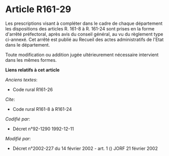 # Article R161-29

Les prescriptions visant à compléter dans le cadre de chaque département les dispositions des articles R. 161-8 à R. 161-24
sont prises en la forme d'arrêté préfectoral, après avis du conseil général, au vu du règlement type ci-annexé. Cet arrêté
est publié au Recueil des actes administratifs de l'Etat dans le département.

Toute modification ou addition jugée ultérieurement nécessaire intervient dans les mêmes formes.

**Liens relatifs à cet article**

_Anciens textes_:

  - Code rural R161-26

_Cite_:

  - Code rural R161-8 à R161-24

_Codifié par_:

  - Décret n°92-1290 1992-12-11

_Modifié par_:

  - Décret n°2002-227 du 14 février 2002 - art. 1 () JORF 21 février 2002
